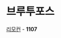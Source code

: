 # 브루투포스
[리모컨](https://github.com/wayandway/algorithms-cpp/blob/master/BOJ/Bruteforcing/1107.cpp) - **1107** <br>
